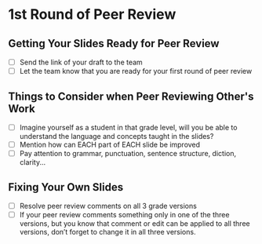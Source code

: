 # 1st Round of Peer Review

## Getting Your Slides Ready for Peer Review
  - [ ] Send the link of your draft to the team
  - [ ] Let the team know that you are ready for your first round of peer review 
  
## Things to Consider when Peer Reviewing Other's Work
  - [ ] Imagine yourself as a student in that grade level, will you be able to understand the language and concepts taught in the slides?
  - [ ] Mention how can EACH part of EACH slide be improved
  - [ ] Pay attention to grammar, punctuation, sentence structure, diction, clarity...
  
## Fixing Your Own Slides
  - [ ] Resolve peer review comments on all 3 grade versions
  - [ ] If your peer review comments something only in one of the three versions, but you know that comment or edit can be applied to all three versions, don’t forget to change it in all three versions.
